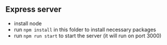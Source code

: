 ## Express server

- install node
- run `npm install` in this folder to install necessary packages
- run `npm run start` to start the server (it will run on port 3000)